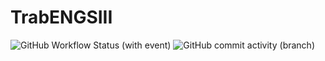 # TrabENGSIII
![GitHub Workflow Status (with event)](https://img.shields.io/github/actions/workflow/status/OctavioSantanasoitic/TrabENGSIII/python-app.yml)
![GitHub commit activity (branch)](https://img.shields.io/github/commit-activity/m/OctavioSantanasoitic/TrabENGSIII)
